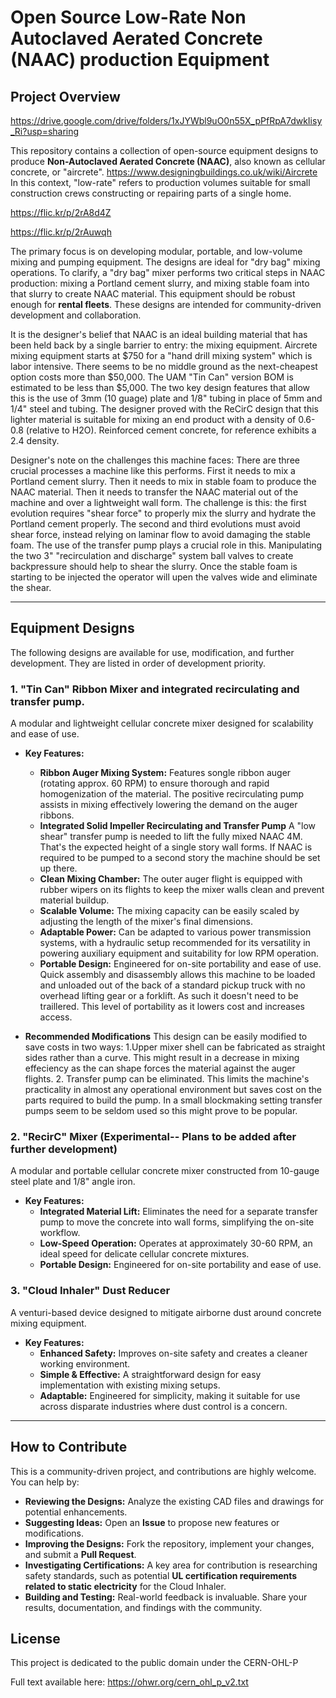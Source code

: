 # Open Source Low-Rate Non Autoclaved Aerated Concrete (NAAC) production Equipment

## Project Overview

https://drive.google.com/drive/folders/1xJYWbl9uO0n55X_pPfRpA7dwkIisy_Ri?usp=sharing

This repository contains a collection of open-source equipment designs  to produce **Non-Autoclaved Aerated Concrete (NAAC)**, also known as cellular concrete, or "aircrete". https://www.designingbuildings.co.uk/wiki/Aircrete In this context, "low-rate" refers to production volumes suitable for small construction crews constructing or repairing parts of a single home.

https://flic.kr/p/2rA8d4Z

https://flic.kr/p/2rAuwqh

The primary focus is on developing modular, portable, and low-volume mixing and pumping equipment. The designs are ideal for "dry bag" mixing operations. To clarify, a "dry bag" mixer performs two critical steps in NAAC production: mixing a Portland cement slurry, and mixing stable foam into that slurry to create NAAC material. This equipment should be robust enough for **rental fleets**. These designs are intended for community-driven development and collaboration.

It is the designer's belief that NAAC is an ideal building material that has been held back by a single barrier to entry: the mixing equipment. Aircrete mixing equipment starts at $750 for a "hand drill mixing system" which is labor intensive. There seems to be no middle ground as the next-cheapest option costs more than $50,000. The UAM "Tin Can" version BOM is estimated to be less than $5,000. The two key design features that allow this is the use of 3mm (10 guage) plate and 1/8" tubing in place of 5mm and 1/4" steel and tubing. The designer proved with the ReCirC design that this lighter material is suitable for mixing an end product with a density of 0.6-0.8 (relative to H2O). Reinforced cement concrete, for reference exhibits a 2.4 density. 

Designer's note on the challenges this machine faces: There are three crucial processes a machine like this performs. First it needs to mix a Portland cement slurry. Then it needs to mix in stable foam to produce the NAAC material. Then it needs to transfer the NAAC material out of the machine and over a lightweight wall form. The challenge is this: the first evolution requires "shear force" to properly mix the slurry and hydrate the Portland cement properly. The second and third evolutions must avoid shear force, instead relying on laminar flow to avoid damaging the stable foam. The use of the transfer pump plays a crucial role in this. Manipulating the two 3" "recirculation and discharge" system ball valves to create backpressure should help to shear the slurry. Once the stable foam is starting to be injected the operator will upen the valves wide and eliminate the shear. 

---

## Equipment Designs

The following designs are available for use, modification, and further development. They are listed in order of development priority.

### 1. "Tin Can" Ribbon Mixer and integrated recirculating and transfer pump. 

A modular and lightweight cellular concrete mixer designed for scalability and ease of use.

* **Key Features:**
    * **Ribbon Auger Mixing System:** Features songle ribbon auger (rotating approx. 60 RPM) to ensure thorough and rapid homogenization of the material. The positive recirculating pump assists in mixing effectively lowering the demand on the auger ribbons.
    * **Integrated Solid Impeller Recirculating and Transfer Pump** A "low shear" transfer pump is needed to lift the fully mixed NAAC 4M. That's the expected height of a single story wall forms. If NAAC is required to be pumped to a second story the machine should be set up there. 
    * **Clean Mixing Chamber:** The outer auger flight is equipped with rubber wipers on its flights to keep the mixer walls clean and prevent material buildup.
    * **Scalable Volume:** The mixing capacity can be easily scaled by adjusting the length of the mixer's final dimensions.
    * **Adaptable Power:** Can be adapted to various power transmission systems, with a hydraulic setup recommended for its versatility in powering auxiliary equipment and suitability for low RPM operation. 
  * **Portable Design:** Engineered for on-site portability and ease of use. Quick assembly and disassembly allows this machine to be loaded and unloaded out of the back of a standard pickup truck with no overhead lifting gear or a forklift. As such it doesn't need to be traillered. This level of portability as it lowers cost and increases access.
 
* **Recommended Modifications** This design can be easily modified to save costs in two ways: 1.Upper mixer shell can be fabricated as straight sides rather than a curve. This might result in a decrease in mixing effeciency as the can shape forces the material against the auger flights. 2. Transfer pump can be eliminated. This limits the machine's practicality in almost any operational environment but saves cost on the parts required to build the pump. In a small blockmaking setting transfer pumps seem to be seldom used so this might prove to be popular. 
 
### 2. "RecirC" Mixer (Experimental-- Plans to be added after further development)

A modular and portable cellular concrete mixer constructed from 10-gauge steel plate and 1/8" angle iron.

* **Key Features:**
    * **Integrated Material Lift:** Eliminates the need for a separate transfer pump to move the concrete into wall forms, simplifying the on-site workflow.
    * **Low-Speed Operation:** Operates at approximately 30-60 RPM, an ideal speed for delicate cellular concrete mixtures.
    * **Portable Design:** Engineered for on-site portability and ease of use.

### 3. "Cloud Inhaler" Dust Reducer

A venturi-based device designed to mitigate airborne dust around concrete mixing equipment.

* **Key Features:**
    * **Enhanced Safety:** Improves on-site safety and creates a cleaner working environment.
    * **Simple & Effective:** A straightforward design for easy implementation with existing mixing setups.
    * **Adaptable:** Engineered for simplicity, making it suitable for use across disparate industries where dust control is a concern.

---

## How to Contribute

This is a community-driven project, and contributions are highly welcome. You can help by:

* **Reviewing the Designs:** Analyze the existing CAD files and drawings for potential enhancements.
* **Suggesting Ideas:** Open an **Issue** to propose new features or modifications.
* **Improving the Designs:** Fork the repository, implement your changes, and submit a **Pull Request**.
* **Investigating Certifications:** A key area for contribution is researching safety standards, such as potential **UL certification requirements related to static electricity** for the Cloud Inhaler.
* **Building and Testing:** Real-world feedback is invaluable. Share your results, documentation, and findings with the community.

## License


This project is dedicated to the public domain under the  CERN-OHL-P

Full text available here: https://ohwr.org/cern_ohl_p_v2.txt


